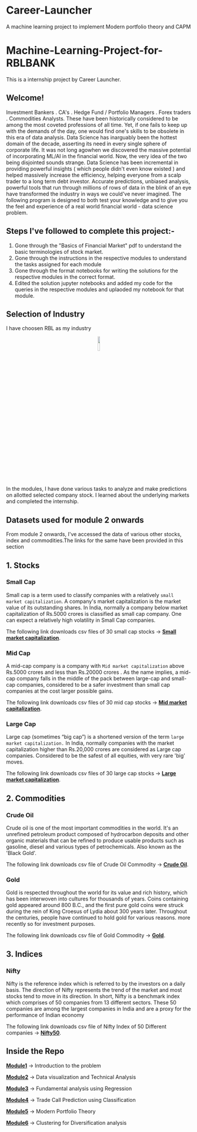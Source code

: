 # Career-Launcher
A machine learning project to implement Modern portfolio theory and CAPM

# Machine-Learning-Project-for-RBLBANK
This is a internship project by Career Launcher.

## Welcome!

Investment Bankers . CA's . Hedge Fund / Portfolio Managers . Forex traders . Commodities Analysts. These have been historically considered to be among the most coveted professions of all time. Yet, if one fails to keep up with the demands of the day, one would find one's skills to be obsolete in this era of data analysis. Data Science has inarguably been the hottest domain of the decade, asserting its need in every single sphere of corporate life. It was not long agowhen we discovered the massive potential of incorporating ML/AI in the financial world. Now, the very idea of the two being disjointed sounds strange. Data Science has been incremental in providing powerful insights ( which people didn't even know existed ) and helped massively increase the efficiency, helping everyone from a scalp trader to a long term debt investor. Accurate predictions, unbiased analysis, powerful tools that run through millions of rows of data in the blink of an eye have transformed the industry in ways we could've never imagined. The following program is designed to both test your knowledge and to give you the feel and experience of a real world financial world - data science problem.

## Steps I've followed to complete this project:-
1. Gone through the "Basics of Financial Market" pdf to understand the basic terminologies of stock market.
2. Gone through the instructions in the respective modules to understand the tasks assigned for each module
3. Gone through the format notebooks for writing the solutions for the respective modules in the correct format.
4. Edited the solution jupyter notebooks and added my code for the queries in the respective modules and uplaoded my notebook for that module.

## Selection of Industry
I have choosen RBL as my industry
<p align="center">
<img src = "https://www.google.com/url?sa=i&url=https%3A%2F%2Fseekvectorlogo.com%2Frbl-bank-ltd-vector-logo-svg%2F&psig=AOvVaw0WdFxvuX3dJM71wCpV5VjD&ust=1613664936339000&source=images&cd=vfe&ved=0CAIQjRxqFwoTCNii3r-o8e4CFQAAAAAdAAAAABAD" width="10%" align="center">
</p>
In the modules, I have done various tasks to analyze and make predictions on allotted selected company stock. I learned about the underlying markets and completed the internship.

## Datasets used for module 2 onwards
From module 2 onwards, I've accessed the data of various other stocks, index and commodities.The links for the same have been provided in this section
## 1. Stocks
### Small Cap
Small cap is a term used to classify companies with a relatively `small market capitalization`. A company's market capitalization is the market value of its outstanding shares. In India, normally a company below market capitalization of Rs.5000 crores is classified as small cap company. One can expect a relatively high volatility in Small Cap companies.

The following link downloads csv files of 30 small cap stocks → [**Small market capitalization**](datasets/Small_Cap).

### Mid Cap
A mid-cap company is a company with `Mid market capitalization` above Rs.5000 crores and less than Rs.20000 crores . As the name implies, a mid-cap company falls in the middle of the pack between large-cap and small-cap companies, considered to be a safer investment than small cap companies at the cost larger possible gains.

The following link downloads csv files of 30 mid cap stocks → [**Mid market capitalization**](datasets/Mid_Cap).


### Large Cap
Large cap (sometimes “big cap”) is a shortened version of the term `large market capitalization.` In India, normally companies with the market capitalization higher than Rs.20,000 crores are considered as Large cap companies. Considered to be the safest of all equities, with very rare 'big' moves.

The following link downloads csv files of 30 large cap stocks → [**Large market capitalization**](datasets/Large_Cap).

## 2. Commodities

### Crude Oil
Crude oil is one of the most important commodities in the world. It's an unrefined petroleum product composed of hydrocarbon deposits and other organic materials that can be refined to produce usable products such as gasoline, diesel and various types of petrochemicals. Also known as the 'Black Gold'.

The following link downloads csv file of Crude Oil Commodity → [**Crude Oil**](datasets/CRUDE_OIL.csv).

### Gold
Gold is respected throughout the world for its value and rich history, which has been interwoven into cultures for thousands of years. Coins containing gold appeared around 800 B.C., and the first pure gold coins were struck during the rein of King Croesus of Lydia about 300 years later. Throughout the centuries, people have continued to hold gold for various reasons. more recently so for investment purposes.

The following link downloads csv file of Gold Commodity → [**Gold**](datasets/GOLD.csv).


## 3. Indices

### Nifty
Nifty is the reference index which is referred to by the investors on a daily basis. The direction of Nifty represents the trend of the market and most stocks tend to move in its direction. In short, Nifty is a benchmark index which comprises of 50 companies from 13 different sectors. These 50 companies are among the largest companies in India and are a proxy for the performance of Indian economy

The following link downloads csv file of Nifty Index of 50 Different companies → [**Nifty50**](datasets/Nifty50).

## Inside the Repo

[**Module1**](Module1) → Introduction to the problem

[**Module2**](Module2) → Data visualization and Technical Analysis

[**Module3**](Module3) → Fundamental analysis using Regression

[**Module4**](Module4) → Trade Call Prediction using Classification

[**Module5**](Module5) → Modern Portfolio Theory

[**Module6**](Module6) → Clustering for Diversification analysis
